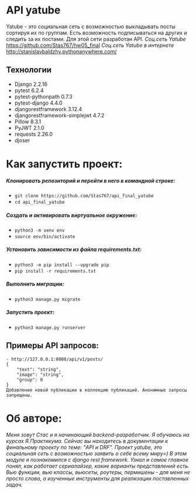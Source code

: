 # API yatube
Yatube - это социальная сеть с возможностью выкладывать посты сортируя их по группам. Есть возможность подписываться на других и следить за их постами. Для этой сети разработан API.
_Соц.сеть Yatube_ https://github.com/Stas767/hw05_final
_Соц.сеть Yatube в интернете_  http://stanislavbaldzhy.pythonanywhere.com/

## Технологии
- Django 2.2.16
- pytest 6.2.4
- pytest-pythonpath 0.7.3
- pytest-django 4.4.0
- djangorestframework 3.12.4
- djangorestframework-simplejwt 4.7.2
- Pillow 8.3.1
- PyJWT 2.1.0
- requests 2.26.0
- djoser


# Как запустить проект:
##### Клонировать репозиторий и перейти в него в командной строке:
* `git clone https://github.com/Stas767/api_final_yatube`
* `cd api_final_yatube`
##### Cоздать и активировать виртуальное окружение:
* `python3 -m venv env`
* `source env/bin/activate`
##### Установить зависимости из файла requirements.txt:
* `python3 -m pip install --upgrade pip`
* `pip install -r requirements.txt`
##### Выполнить миграции:
* `python3 manage.py migrate`
##### Запустить проект:
* `python3 manage.py runserver`
## Примеры API запросов:
```
- http://127.0.0.1:8000/api/v1/posts/ 
{
    "text": "string",
    "image": "string",
    "group": 0
}
Добавление новой публикации в коллекцию публикаций. Анонимные запросы запрещены.
````
# Об авторе:
_Меня зовут Стас и я начинающий backend-разработчик. Я обучаюсь на курсах Я.Практикума. Сейчас вы находитесь в документации к финальному проекту по теме: "API и DRF". Проект yatube, это социальная сеть с возможностью заявить о себе всему миру=) 
В этом модуле я познакомился с django rest framework.
Узнал и самое главное понял, как работает сериалайзер, какие варианты представлений есть. Вью функции, вью классы, вьюсеты, роутеры, пермишены - для меня не просто слова, а изученные инструменты для реализации поставленных задач._
